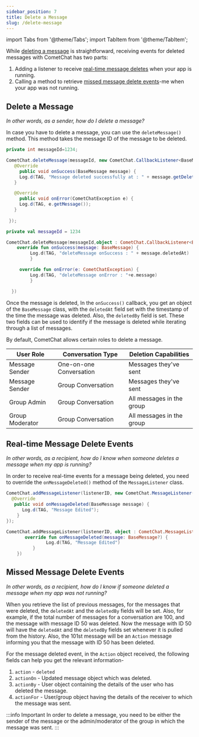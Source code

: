 ```yaml
---
sidebar_position: 7
title: Delete a Message
slug: /delete-message
---
```


import Tabs from '@theme/Tabs';
import TabItem from '@theme/TabItem';


While [deleting a message](./delete-message#delete-a-message) is straightforward, receiving events for deleted messages with CometChat has two parts:

1. Adding a listener to receive [real-time message deletes](./delete-message#real-time-message-delete-events) when your app is running.
2. Calling a method to retrieve [missed message delete events](./delete-message#missed-message-delete-events)-me when your app was not running.

## Delete a Message

_In other words, as a sender, how do I delete a message?_

In case you have to delete a message, you can use the `deleteMessage()` method. This method takes the message ID of the message to be deleted.

<Tabs>
<TabItem value="Java" label="Java">

```java
private int messageId=1234;

CometChat.deleteMessage(messageId, new CometChat.CallbackListener<BaseMessage>() {
   @Override
     public void onSuccess(BaseMessage message) {
     Log.d(TAG, "Message deleted successfully at : " + message.getDeletedAt());
   }

   @Override
     public void onError(CometChatException e) {
     Log.d(TAG, e.getMessage());
   }
 
 });
```
</TabItem>
<TabItem value="Kotlin" label="Kotlin">

```kotlin
private val messageId = 1234

CometChat.deleteMessage(messageId,object : CometChat.CallbackListener<BaseMessage>(){
    override fun onSuccess(message: BaseMessage) {
         Log.d(TAG, "deleteMessage onSuccess : " + message.deletedAt)
         }

     override fun onError(e: CometChatException) {
         Log.d(TAG, "deleteMessage onError : "+e.message)
         }

  })
```
</TabItem>
</Tabs>


Once the message is deleted, In the `onSuccess()` callback, you get an object of the `BaseMessage` class, with the `deletedAt` field set with the timestamp of the time the message was deleted. Also, the `deletedBy` field is set. These two fields can be used to identify if the message is deleted while iterating through a list of messages.

By default, CometChat allows certain roles to delete a message.

| User Role | Conversation Type | Deletion Capabilities | 
| ---- | ---- | ---- | 
| Message Sender | One-on-one Conversation | Messages they've sent | 
| Message Sender | Group Conversation | Messages they've sent | 
| Group Admin | Group Conversation | All messages in the group | 
| Group Moderator | Group Conversation | All messages in the group | 


## Real-time Message Delete Events

_In other words, as a recipient, how do I know when someone deletes a message when my app is running?_

In order to receive real-time events for a message being deleted, you need to override the `onMessageDeleted()` method of the `MessageListener` class.

<Tabs>
<TabItem value="Java" label="Java">

```java
CometChat.addMessageListener(listenerID, new CometChat.MessageListener() {
  @Override
   public void onMessageDeleted(BaseMessage message) {
      Log.d(TAG, "Message Edited");
    }
});
```
</TabItem>
<TabItem value="Kotlin" label="Kotlin">

```kotlin
CometChat.addMessageListener(listenerID, object : CometChat.MessageListener() {
       override fun onMessageDeleted(message: BaseMessage?) {
               Log.d(TAG, "Message Edited")
          }
    })
```
</TabItem>
</Tabs>


## Missed Message Delete Events

_In other words, as a recipient, how do I know if someone deleted a message when my app was not running?_

When you retrieve the list of previous messages, for the messages that were deleted, the `deletedAt` and the `deletedBy` fields will be set. Also, for example, if the total number of messages for a conversation are 100, and the message with message ID 50 was deleted. Now the message with ID 50 will have the `deletedAt` and the `deletedBy` fields set whenever it is pulled from the history. Also, the 101st message will be an `Action` message informing you that the message with ID 50 has been deleted.

For the message deleted event, in the `Action` object received, the following fields can help you get the relevant information-

1. `action` - `deleted`
2. `actionOn` - Updated message object which was deleted.
3. `actionBy` - User object containing the details of the user who has deleted the message.
4. `actionFor` - User/group object having the details of the receiver to which the message was sent.

:::info Important
In order to delete a message, you need to be either the sender of the message or the admin/moderator of the group in which the message was sent.
:::